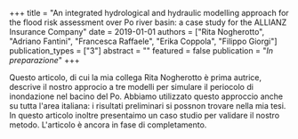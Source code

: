 +++
title = "An integrated hydrological and hydraulic modelling approach for the flood risk assessment over Po river basin: a case study for the ALLIANZ Insurance Company"
date = 2019-01-01
authors = ["Rita Nogherotto", "Adriano Fantini", "Francesca Raffaele", "Erika Coppola", "Filippo Giorgi"]
publication_types = ["3"]
abstract = ""
featured = false
publication = "*In preparazione*"
+++

Questo articolo, di cui la mia collega Rita Nogherotto è prima autrice, descrive il nostro approcio a tre modelli per simulare il periocolo di inondazione nel bacino del Po. Abbiamo utilizzato questo approccio anche su tutta l'area italiana: i risultati preliminari si possnon trovare nella mia tesi. In questo articolo inoltre presentaimo un caso studio per validare il nostro metodo. L'articolo è ancora in fase di completamento.
